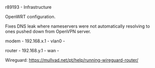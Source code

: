 r89193 - Infrastructure 

OpenWRT configuration.

Fixes DNS leak where nameservers were not automatically resolving to ones pushed down from OpenVPN server.

modem   - 192.168.x.1 - vlan0 -

router  - 192.168.y.1 - wan   - 


Wireguard: https://mullvad.net/pt/help/running-wireguard-router/
